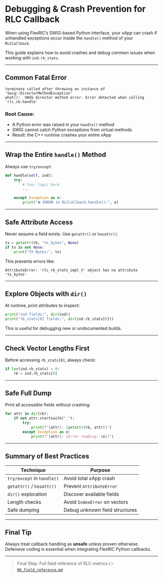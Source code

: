 # Debugging & Crash Prevention for RLC Callback

When using FlexRIC’s SWIG-based Python interface, your xApp can crash if unhandled exceptions occur inside the `handle()` method of your `RLCCallback`.

This guide explains how to avoid crashes and debug common issues when working with `ind.rb_stats`.

---

## Common Fatal Error

```text
terminate called after throwing an instance of 'Swig::DirectorMethodException'
what():  SWIG director method error. Error detected when calling 'rlc_cb.handle'
```

### Root Cause:

* A Python error was raised in your `handle()` method
* SWIG cannot catch Python exceptions from virtual methods
* Result: the C++ runtime crashes your entire xApp

---

## Wrap the Entire `handle()` Method

Always use `try/except`:

```python
def handle(self, ind):
    try:
        # Your logic here
        ...

    except Exception as e:
        print("❌ ERROR in RLCCallback.handle():", e)
```

---

## Safe Attribute Access

Never assume a field exists. Use `getattr()` or `hasattr()`:

```python
tx = getattr(rb, "tx_bytes", None)
if tx is not None:
    print("TX Bytes:", tx)
```

This prevents errors like:

```text
AttributeError: 'rlc_rb_stats_impl_t' object has no attribute 'tx_bytes'
```

---

## Explore Objects with `dir()`

At runtime, print attributes to inspect:

```python
print("ind fields:", dir(ind))
print("rb_stats[0] fields:", dir(ind.rb_stats[0]))
```

This is useful for debugging new or undocumented builds.

---

## Check Vector Lengths First

Before accessing `rb_stats[0]`, always check:

```python
if len(ind.rb_stats) > 0:
    rb = ind.rb_stats[0]
```

---

## Safe Full Dump

Print all accessible fields without crashing:

```python
for attr in dir(rb):
    if not attr.startswith("_"):
        try:
            print(f"{attr}: {getattr(rb, attr)}")
        except Exception as e:
            print(f"{attr}: [Error reading: {e}]")
```

---

## Summary of Best Practices

| Technique                  | Purpose                        |
| -------------------------- | ------------------------------ |
| `try/except` in `handle()` | Avoid total xApp crash         |
| `getattr()` / `hasattr()`  | Prevent `AttributeError`       |
| `dir()` exploration        | Discover available fields      |
| Length checks              | Avoid `IndexError` on vectors  |
| Safe dumping               | Debug unknown field structures |

---

## Final Tip

Always treat callback handling as **unsafe** unless proven otherwise. Defensive coding is essential when integrating FlexRIC Python callbacks.

---

> Final Step: Full field reference of RLC metrics
> 👉 [`06_field_reference.md`](./06_field_reference.md)